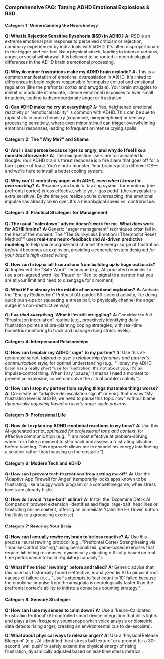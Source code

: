 ### **Comprehensive FAQ: Taming ADHD Emotional Explosions & RSD**

#### **Category 1: Understanding the Neurobiology**

**Q: What is Rejection Sensitive Dysphoria (RSD) in ADHD?**
**A:** RSD is an extreme emotional pain response to perceived criticism or rejection, commonly experienced by individuals with ADHD. It's often disproportionate to the trigger and can feel like a physical attack, leading to intense sadness, anger, or social withdrawal. It is believed to be rooted in neurobiological differences in the ADHD brain's emotional processing.

**Q: Why do minor frustrations make my ADHD brain explode?**
**A:** This is a common manifestation of emotional dysregulation in ADHD. It's linked to differences in brain regions responsible for impulse control and emotional regulation (like the prefrontal cortex and amygdala). Your brain struggles to inhibit or modulate immediate, intense emotional responses to even small irritations, leading to disproportionate anger or frustration.

**Q: Can ADHD make me cry at everything?**
**A:** Yes, heightened emotional reactivity or "emotional lability" is common with ADHD. This can be due to rapid shifts in brain chemistry (dopamine, norepinephrine) or sensory processing sensitivity, where even minor stimuli can trigger overwhelming emotional responses, leading to frequent or intense crying spells.

#### **Category 2: The "Why Me?" and Shame**

**Q: Am I a bad person because I get so angry, and why do I feel like a monster afterwards?**
**A:** The *real* question users are too ashamed to Google: Your ADHD brain's threat response is a fire alarm that goes off for a burnt piece of toast. You're not a monster. Your brain's just a different OS—and we're here to install a better cooling system.

**Q: Why can't I control my anger with ADHD, *even when I know I'm overreacting*?**
**A:** Because your brain's 'braking system' for emotions (the prefrontal cortex) is less effective, while your 'gas pedal' (the amygdala) is extra sensitive. By the time you realize you're overreacting, the emotional impulse has already taken over. It's a neurological speed vs. control issue.

#### **Category 3: Practical Strategies for Management**

**Q: The usual "calm down" advice doesn't work for me. What *does* work for ADHD brains?**
**A:** Generic "anger management" techniques often fail in the heat of the moment. The "The QuirkyLabs Emotional Thermostat Reset Method™" uses **real-time neuro-feedback and AI-driven predictive modeling** to help you recognize and channel the energy surge of frustration *before* it becomes an explosion, providing a concrete system designed *for your brain's high-speed wiring*.

**Q: How can I stop small frustrations from building up to huge outbursts?**
**A:** Implement the "Safe Word" Technique (e.g., AI-prompted reminder to use a pre-agreed word like 'Pause' or 'Red' to signal to a partner that you are at your limit and need to disengage for a moment)

**Q: What if I'm already in the middle of an emotional explosion?**
**A:** Activate the "Energy Redirection" Protocol (AI-guided 60-second activity, like doing quick push-ups or squeezing a stress ball, to physically channel the anger surge in a non-destructive way).

**Q: I've tried everything. What if I'm still struggling?**
**A:** Consider the full "Frustration Inoculation" routine (e.g., proactively identifying daily frustration points and pre-planning coping strategies, with real-time biometric monitoring to track and manage rising stress levels).

#### **Category 4: Interpersonal Relationships**

**Q: How can I explain my ADHD "rage" to my partner?**
**A:** Use this AI-generated script, *tailored to user's relationship dynamics and partner's communication style*, for optimal understanding (e.g., "Honey, my ADHD brain has a really short fuse for frustration. It's not about you, it's an impulse-control thing. When I say 'pause,' it means I need a moment to prevent an explosion, so we can solve the actual problem calmly.").

**Q: How can I stop my partner from saying things that make things worse?**
**A:** Co-create an "adaptive de-escalation signal" or emoji that means "My frustration level is at 8/10, we need to pause this topic now" without blame, *dynamically adjusting based on user's anger cycle patterns*.

#### **Category 5: Professional Life**

**Q: How do I explain my ADHD emotional reactions to my boss?**
**A:** Use this AI-generated script, *optimized for professional tone and context*, for effective communication (e.g., "I am most effective at problem-solving when I can take a moment to step back and assess a frustrating situation before reacting. This approach allows me to channel my energy into finding a solution rather than focusing on the obstacle.").

#### **Category 6: Modern Tech and ADHD**

**Q: How can I prevent tech frustrations from setting me off?**
**A:** Use the 'Adaptive App Firewall for Anger' (temporarily locks apps known to be frustrating, like a buggy work program or a competitive game, when stress levels are already high).

**Q: How do I avoid "rage-bait" online?**
**A:** Install the ‘Dopamine Detox AI Companion’ browser extension (identifies and flags 'rage-bait' headlines or frustrating online content, offering an immediate 'Calm the F* Down' button that links to a grounding exercise).

#### **Category 7: Rewiring Your Brain**

**Q: How can I actually *rewire* my brain to be less reactive?**
**A:** Use this precise neural rewiring protocol (e.g., "Prefrontal Cortex Strengthening via 'Impulse Control Gaming,' using personalized, game-based exercises that require inhibiting responses, dynamically adjusting difficulty based on real-time performance to build regulatory capacity.").

**Q: What if I've tried "rewiring" before and failed?**
**A:** Generic advice that *this user* has historically found ineffective, is analyzed by AI to pinpoint root causes of failure (e.g., "User's attempts to 'just count to 10' failed because the emotional impulse from the amygdala is neurologically faster than the prefrontal cortex's ability to initiate a conscious counting strategy.").

#### **Category 8: Sensory Strategies**

**Q: How can I use my senses to calm down?**
**A:** Use a ‘Neuro-Calibrated Frustration Protocol’ (AI-controlled smart device integration that dims lights and plays a low-frequency soundscape when voice analysis or biometric data detects rising anger, creating an environmental cue to de-escalate).

**Q: What about physical ways to release anger?**
**A:** Use a ‘Physical Release Blueprint’ (e.g., AI-identified 'best stress ball texture' or a prompt for a 30-second 'wall push' to safely expend the physical energy of rising frustration, dynamically adjusted based on real-time stress metrics).